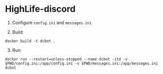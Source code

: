# HighLife-discord

1. Configure `config.ini` and `messages.ini`

2. Build:
```
docker build -t dcbot .
```

3. Run:
```
docker run --restart=unless-stopped --name dcbot -itd -v $PWD/config.ini:/app/config.ini -v $PWD/messages.ini:/app/messages.ini dcbot
```